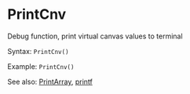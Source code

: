 # PrintCnv

Debug function, print virtual canvas values to terminal

Syntax: `PrintCnv()`

Example: `PrintCnv()`

See also: [PrintArray](/api-native-functions/printarray.md), [printf](/api-native-functions/printf.md)

